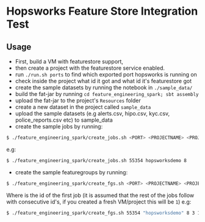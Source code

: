 # Hopsworks Feature Store Integration Test

## Usage

- First, build a VM with featurestore support, 
- then create a project with the featurestore service enabled.
- run `./run.sh ports` to find which exported port hopsworks is running on
- check inside the project what id it got and what id it's featurestore got
- create the sample datasets by running the notebook in `./sample_data/`
- build the fat-jar by running `cd feature_engineering_spark; sbt assembly`
- upload the fat-jar to the project's `Resources` folder
- create a new dataset in the project called `sample_data`
- upload the sample datasets (e.g alerts.csv, hipo.csv, kyc.csv, police_reports.csv etc) to sample_data
- create the sample jobs by running:
```sh
$ ./feature_engineering_spark/create_jobs.sh <PORT> <PROJECTNAME> <PROJECTID>
```
e.g:
```sh
$ ./feature_engineering_spark/create_jobs.sh 55354 hopsworksdemo 8
```
- create the sample featuregroups by running:
```sh
$ ./feature_engineering_spark/create_fgs.sh <PORT> <PROJECTNAME> <PROJECTID> <FEATURESTOREID> <JOBIDINIT>
```
Where <JOBIDINT> is the id of the first job (it is assumed that the rest of the jobs follow with consecutive id's, if you created a fresh VM/project this will be `1`)
e.g:
```sh
$ ./feature_engineering_spark/create_fgs.sh 55354 "hopsworksdemo" 8 3 1
```
